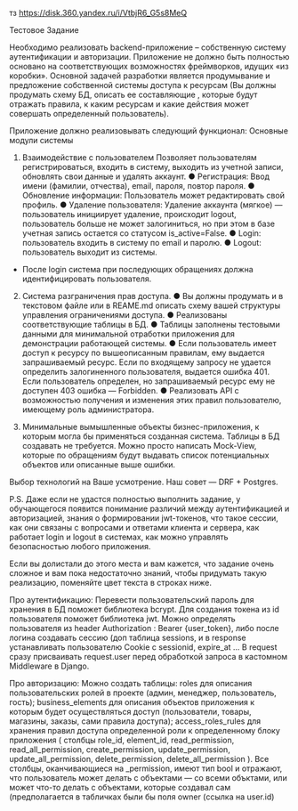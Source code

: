 
тз
https://disk.360.yandex.ru/i/VtbjR6_G5s8MeQ


Тестовое Задание

Необходимо реализовать backend-приложение – собственную систему аутентификации и авторизации. 
Приложение не должно быть полностью основано на соответствующих возможностях фреймворков, идущих «из коробки».
Основной задачей разработки является продумывание и предложение собственной системы доступа к ресурсам 
(Вы должны продумать схему БД, описать ее составляющие , которые будут отражать правила, 
к каким ресурсам и какие действия может совершать определенный пользователь).

Приложение должно реализовывать следующий функционал:
Основные модули системы
1. Взаимодействие с пользователем
Позволяет пользователям регистрироваться, входить в систему, выходить из учетной записи, обновлять свои данные и удалять аккаунт.
● Регистрация: Ввод имени (фамилии, отчества), email, пароля, повтор пароля.
● Обновление информации: Пользователь может редактировать свой профиль.
● Удаление пользователя: Удаление аккаунта (мягкое) — пользователь инициирует удаление, происходит logout, 
  пользователь больше не может залогиниться, но при этом в базе учетная запись остается со статусом is_active=False.
● Login: пользователь входить в систему по email и паролю.
● Logout: пользователь выходит из системы.
* После login система при последующих обращениях должна идентифицировать пользователя.

2. Система разграничения прав доступа. 
● Вы должны продумать и в текстовом файле или в REAME.md описать схему вашей структуры управления ограничениями доступа.
● Реализованы соответствующие таблицы в БД.
● Таблицы заполнены тестовыми данными для минимальной отработки приложения для демонстрации работающей системы.
● Если пользователь имеет доступ к ресурсу по вышеописанным правилам, ему выдается запрашиваемый ресурс. 
  Если по входящему запросу не удается определить залогиненного пользователя, выдается ошибка 401. 
  Если пользователь определен, но запрашиваемый ресурс ему не доступен 403 ошибка — Forbidden. 
● Реализовать API с возможностью получения и изменения этих правил пользователю, имеющему роль администратора.

3. Минимальные вымышленные объекты бизнес-приложения, к которым могла бы применяться созданная система.
Таблицы в БД создавать не требуется. Можно просто написать Mock-View, 
которые по обращениям будут выдавать список потенциальных объектов или описанные выше ошибки.

Выбор технологий на Ваше усмотрение. Наш совет — DRF + Postgres.

P.S. Даже если не удастся полностью выполнить задание, 
у обучающегося появится понимание различий между аутентификацией и авторизацией, 
знания о формировании jwt-токенов, что такое сессии, как они связаны с вопросами и ответами клиента и сервера, 
как работает login и logout в системах, как можно управлять безопасностью любого приложения.



Если вы долистали до этого места и вам кажется, что задание очень сложное и вам пока недостаточно знаний, 
чтобы придумать такую реализацию, поменяйте цвет текста в строках ниже.

Про аутентификацию:
Перевести пользовательский пароль для хранения в БД поможет библиотека bcrypt.
Для создания токена из id пользователя поможет библиотека jwt.
Можно определять пользователя из header Authorization : Bearer {user_token}, 
либо после логина создавать сессию (доп таблица sessions, и в response устанавливать пользователю Cookie с sessionid, expire_at …
В request сразу присваивать request.user перед обработкой запроса в кастомном Middleware в Django.

Про авторизацию:
Можно создать таблицы:
roles для описания пользовательских ролей в проекте (админ, менеджер, пользователь, гость);
business_elements для описания объектов приложения к которым будет осуществляться доступ 
(пользователи, товары, магазины, заказы, сами правила доступа);
access_roles_rules для хранения правил доступа определенной роли к определенному блоку приложения 
(
 столбцы role_id, element_id, read_permission, read_all_permission, create_permission,
 update_permission, update_all_permission, delete_permission, delete_all_permission
).
Все столбцы, оканчивающиеся на _permission, имеют тип bool и отражают, 
что пользователь может делать с объектами — со всеми объктами, 
или может что-то делать с объектами, которые создавал сам 
(предполагается в табличках были бы поля owner (ссылка на user.id)





